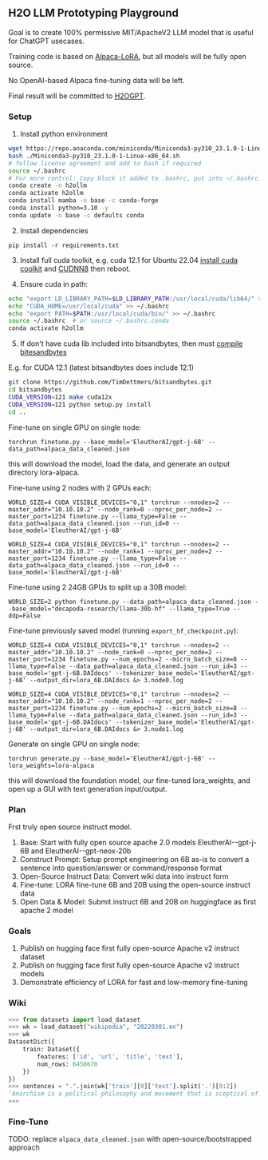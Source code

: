 ## H2O LLM Prototyping Playground

Goal is to create 100% permissive MIT/ApacheV2 LLM model that is useful for ChatGPT usecases.

Training code is based on [Alpaca-LoRA](https://github.com/tloen/alpaca-lora/), but all models will be fully open source.

No OpenAI-based Alpaca fine-tuning data will be left.

Final result will be committed to [H2OGPT](https://github.com/h2oai/h2ogpt/).


### Setup

1. Install python environment

```bash
wget https://repo.anaconda.com/miniconda/Miniconda3-py310_23.1.0-1-Linux-x86_64.sh
bash ./Miniconda3-py310_23.1.0-1-Linux-x86_64.sh
# follow license agreement and add to bash if required
source ~/.bashrc
# For more control: Copy block it added to .bashrc, put into ~/.bashrc.conda, then source ~/.bashrc.conda
conda create -n h2ollm
conda activate h2ollm
conda install mamba -n base -c conda-forge
conda install python=3.10 -y
conda update -n base -c defaults conda
```

2. Install dependencies

```
pip install -r requirements.txt
```

3. Install full cuda toolkit, e.g. cuda 12.1 for Ubuntu 22.04 [install cuda coolkit](https://developer.nvidia.com/cuda-downloads?target_os=Linux&target_arch=x86_64&Distribution=Ubuntu&target_version=22.04&target_type=deb_local) and [CUDNN8](https://developer.nvidia.com/downloads/compute/cudnn/secure/8.8.1/local_installers/12.0/cudnn-local-repo-ubuntu2204-8.8.1.3_1.0-1_amd64.deb/) then reboot.

4. Ensure cuda in path:

```bash
echo "export LD_LIBRARY_PATH=$LD_LIBRARY_PATH:/usr/local/cuda/lib64/" >> ~/.bashrc
echo "CUDA_HOME=/usr/local/cuda" >> ~/.bashrc
echo "export PATH=$PATH:/usr/local/cuda/bin/" >> ~/.bashrc
source ~/.bashrc  # or source ~/.bashrc.conda
conda activate h2ollm
```

5. If don't have cuda lib included into bitsandbytes, then must [compile bitesandbytes](https://github.com/TimDettmers/bitsandbytes/blob/main/compile_from_source.md)

E.g. for CUDA 12.1 (latest bitsandbytes does include 12.1)
```bash
git clone https://github.com/TimDettmers/bitsandbytes.git
cd bitsandbytes
CUDA_VERSION=121 make cuda12x
CUDA_VERSION=121 python setup.py install
cd ..
```

Fine-tune on single GPU on single node:
```
torchrun finetune.py --base_model='EleutherAI/gpt-j-6B' --data_path=alpaca_data_cleaned.json 
```
this will download the model, load the data, and generate an output directory lora-alpaca.

Fine-tune using 2 nodes with 2 GPUs each:
```
WORLD_SIZE=4 CUDA_VISIBLE_DEVICES="0,1" torchrun --nnodes=2 --master_addr="10.10.10.2" --node_rank=0 --nproc_per_node=2 --master_port=1234 finetune.py --llama_type=False --data_path=alpaca_data_cleaned.json --run_id=0 --base_model='EleutherAI/gpt-j-6B'

WORLD_SIZE=4 CUDA_VISIBLE_DEVICES="0,1" torchrun --nnodes=2 --master_addr="10.10.10.2" --node_rank=1 --nproc_per_node=2 --master_port=1234 finetune.py --llama_type=False --data_path=alpaca_data_cleaned.json --run_id=0 --base_model='EleutherAI/gpt-j-6B'
```

Fine-tune using 2 24GB GPUs to split up a 30B model:
```
WORLD_SIZE=2 python finetune.py --data_path=alpaca_data_cleaned.json --base_model="decapoda-research/llama-30b-hf" --llama_type=True --ddp=False
```

Fine-tune previously saved model (running `export_hf_checkpoint.py`):
```
WORLD_SIZE=4 CUDA_VISIBLE_DEVICES="0,1" torchrun --nnodes=2 --master_addr="10.10.10.2" --node_rank=0 --nproc_per_node=2 --master_port=1234 finetune.py --num_epochs=2 --micro_batch_size=8 --llama_type=False --data_path=alpaca_data_cleaned.json --run_id=3 --base_model='gpt-j-6B.DAIdocs' --tokenizer_base_model='EleutherAI/gpt-j-6B' --output_dir=lora_6B.DAIdocs &> 3.node0.log

WORLD_SIZE=4 CUDA_VISIBLE_DEVICES="0,1" torchrun --nnodes=2 --master_addr="10.10.10.2" --node_rank=1 --nproc_per_node=2 --master_port=1234 finetune.py --num_epochs=2 --micro_batch_size=8 --llama_type=False --data_path=alpaca_data_cleaned.json --run_id=3 --base_model='gpt-j-6B.DAIdocs' --tokenizer_base_model='EleutherAI/gpt-j-6B' --output_dir=lora_6B.DAIdocs &> 3.node1.log
```

Generate on single GPU on single node:
```
torchrun generate.py --base_model='EleutherAI/gpt-j-6B' --lora_weights=lora-alpaca
```
this will download the foundation model, our fine-tuned lora_weights, and open up a GUI with text generation input/output.


### Plan
Frst truly open source instruct model.
1. Base: Start with fully open source apache 2.0 models EleutherAI--gpt-j-6B and EleutherAI--gpt-neox-20b
2. Construct Prompt: Setup prompt engineering on 6B as-is to convert a sentence into question/answer or command/response format 
3. Open-Source Instruct Data: Convert wiki data into instruct form
4. Fine-tune: LORA fine-tune 6B and 20B using the open-source instruct data
5. Open Data & Model: Submit instruct 6B and 20B on huggingface as first apache 2 model

### Goals
1. Publish on hugging face first fully open-source Apache v2 instruct dataset
2. Publish on hugging face first fully open-source Apache v2 instruct models
3. Demonstrate efficiency of LORA for fast and low-memory fine-tuning

### Wiki

```python
>>> from datasets import load_dataset
>>> wk = load_dataset("wikipedia", "20220301.en")
>>> wk
DatasetDict({
    train: Dataset({
        features: ['id', 'url', 'title', 'text'],
        num_rows: 6458670
    })
})
>>> sentences = ".".join(wk['train'][0]['text'].split('.')[0:2])
'Anarchism is a political philosophy and movement that is sceptical of authority and rejects all involuntary, coercive forms of hierarchy. Anarchism calls for the abolition of the state, which it holds to be unnecessary, undesirable, and harmful'
>>> 
```

### Fine-Tune

TODO: replace `alpaca_data_cleaned.json` with open-source/bootstrapped approach



